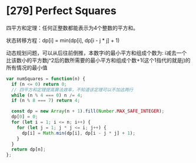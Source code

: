# [279] Perfect Squares

四平方和定理：任何正整数都能表示为4个整数的平方和。

状态转移方程：dp[i] = min(dp[i], dp[i - j * j] + 1)

动态规划问题，可以从后往前倒推，本数字i的最小平方和组成个数为: i减去一个比该数小的平方数j^2后的数所需要的最小平方和组成个数+1(这个1指代的就是j)的所有情况的最小值

```js
var numSquares = function(n) {
  if (n <= 0) return 0;
  // 四平方和定理提高算法效率，不知道该定理可以不加这两行
  while (n % 4 === 0) n /= 4;
  if (n % 8 === 7) return 4;

  const dp = new Array(n + 1).fill(Number.MAX_SAFE_INTEGER);
  dp[0] = 0;
  for (let i = 1; i <= n; i++) {
    for (let j = 1; j * j <= i; j++) {
      dp[i] = Math.min(dp[i], dp[i - j * j] + 1);
    }
  }
  return dp[n];
};
```
